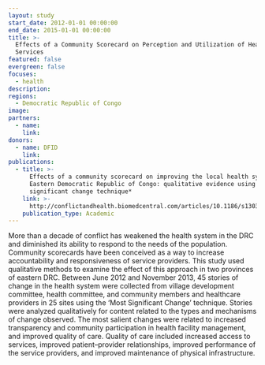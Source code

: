 ```yaml
---
layout: study
start_date: 2012-01-01 00:00:00
end_date: 2015-01-01 00:00:00
title: >-
  Effects of a Community Scorecard on Perception and Utilization of Health
  Services
featured: false
evergreen: false
focuses:
  - health
description:
regions:
  - Democratic Republic of Congo
image:
partners:
  - name:
    link:
donors:
  - name: DFID
    link:
publications:
  - title: >-
      Effects of a community scorecard on improving the local health system In
      Eastern Democratic Republic of Congo: qualitative evidence using the most
      significant change technique*
    link: >-
      http://conflictandhealth.biomedcentral.com/articles/10.1186/s13031-015-0055-4
    publication_type: Academic
---
```


More than a decade of conflict has weakened the health system in the DRC and diminished its ability to respond to the needs of the population. Community scorecards have been conceived as a way to increase accountability and responsiveness of service providers. This study used qualitative methods to examine the effect of this approach in two provinces of eastern DRC. Between June 2012 and November 2013, 45 stories of change in the health system were collected from village development committee, health committee, and community members and healthcare providers in 25 sites using the ‘Most Significant Change’ technique. Stories were analyzed qualitatively for content related to the types and mechanisms of change observed. The most salient changes were related to increased transparency and community participation in health facility management, and improved quality of care. Quality of care included increased access to services, improved patient–provider relationships, improved performance of the service providers, and improved maintenance of physical infrastructure.